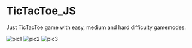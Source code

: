 # TicTacToe_JS
Just TicTacToe game with easy, medium and hard difficulty gamemodes.


![pic1](https://github.com/RekenGit/TicTacToe_JS/assets/72222392/e050666b-fb12-4634-aeea-8ed9dcd8994d)
![pic2](https://github.com/RekenGit/TicTacToe_JS/assets/72222392/991dec94-0dd2-4f3f-afa6-c4fe8eb11244)
![pic3](https://github.com/RekenGit/TicTacToe_JS/assets/72222392/c497b9a1-4134-4dd2-b8bb-3d94b60c9cd1)
